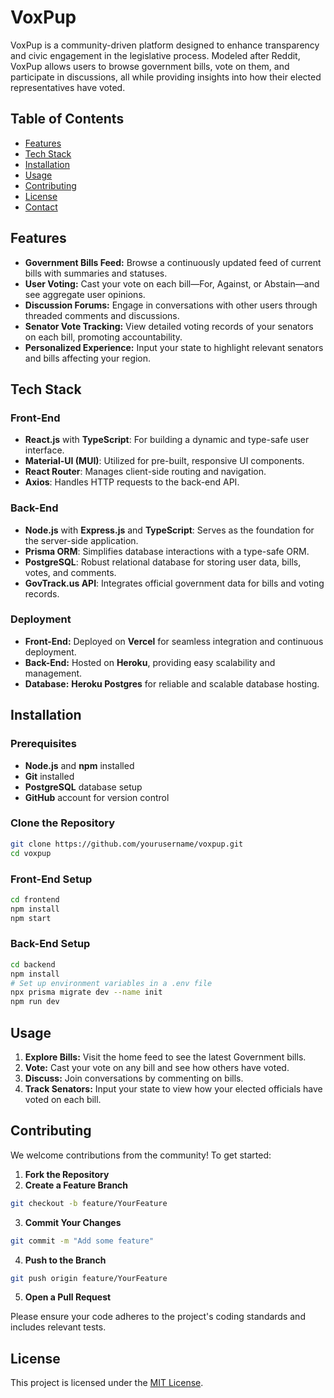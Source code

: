 # VoxPup

VoxPup is a community-driven platform designed to enhance transparency and civic engagement in the legislative process. Modeled after Reddit, VoxPup allows users to browse government bills, vote on them, and participate in discussions, all while providing insights into how their elected representatives have voted.

## **Table of Contents**

- [Features](#features)
- [Tech Stack](#tech-stack)
- [Installation](#installation)
- [Usage](#usage)
- [Contributing](#contributing)
- [License](#license)
- [Contact](#contact)

## **Features**

- **Government Bills Feed:** Browse a continuously updated feed of current bills with summaries and statuses.
- **User Voting:** Cast your vote on each bill—For, Against, or Abstain—and see aggregate user opinions.
- **Discussion Forums:** Engage in conversations with other users through threaded comments and discussions.
- **Senator Vote Tracking:** View detailed voting records of your senators on each bill, promoting accountability.
- **Personalized Experience:** Input your state to highlight relevant senators and bills affecting your region.

## **Tech Stack**

### **Front-End**

- **React.js** with **TypeScript**: For building a dynamic and type-safe user interface.
- **Material-UI (MUI)**: Utilized for pre-built, responsive UI components.
- **React Router**: Manages client-side routing and navigation.
- **Axios**: Handles HTTP requests to the back-end API.

### **Back-End**

- **Node.js** with **Express.js** and **TypeScript**: Serves as the foundation for the server-side application.
- **Prisma ORM**: Simplifies database interactions with a type-safe ORM.
- **PostgreSQL**: Robust relational database for storing user data, bills, votes, and comments.
- **GovTrack.us API**: Integrates official government data for bills and voting records.

### **Deployment**

- **Front-End:** Deployed on **Vercel** for seamless integration and continuous deployment.
- **Back-End:** Hosted on **Heroku**, providing easy scalability and management.
- **Database:** **Heroku Postgres** for reliable and scalable database hosting.

## **Installation**

### **Prerequisites**

- **Node.js** and **npm** installed
- **Git** installed
- **PostgreSQL** database setup
- **GitHub** account for version control

### **Clone the Repository**

```bash
git clone https://github.com/yourusername/voxpup.git
cd voxpup
```

### **Front-End Setup**

```bash
cd frontend
npm install
npm start
```

### **Back-End Setup**

```bash
cd backend
npm install
# Set up environment variables in a .env file
npx prisma migrate dev --name init
npm run dev
```

## **Usage**

1. **Explore Bills:** Visit the home feed to see the latest Government bills.
2. **Vote:** Cast your vote on any bill and see how others have voted.
3. **Discuss:** Join conversations by commenting on bills.
4. **Track Senators:** Input your state to view how your elected officials have voted on each bill.

## **Contributing**

We welcome contributions from the community! To get started:

1. **Fork the Repository**
2. **Create a Feature Branch**

```bash
git checkout -b feature/YourFeature
```

3. **Commit Your Changes**

```bash
git commit -m "Add some feature"
```

4. **Push to the Branch**

```bash
git push origin feature/YourFeature
```

5. **Open a Pull Request**

Please ensure your code adheres to the project's coding standards and includes relevant tests.

## **License**

This project is licensed under the [MIT License](LICENSE).
